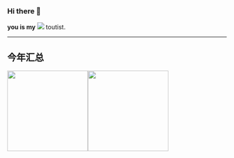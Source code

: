 ### Hi there 👋

<!--
**LHDargon/LHDargon** is a ✨ _special_ ✨ repository because its `README.md` (this file) appears on your GitHub profile.

Here are some ideas to get you started:

- 🔭 I’m currently working on ...
- 🌱 I’m currently learning ...
- 👯 I’m looking to collaborate on ...
- 🤔 I’m looking for help with ...
- 💬 Ask me about ...
- 📫 How to reach me: ...
- 😄 Pronouns: ...
- ⚡ Fun fact: ...
-->
**you is my** ![](https://komarev.com/ghpvc/?username=MiracleLong&style=flat-square) toutist.

---

<!--
## test
![Miracle's GitHub stats](https://github-readme-stats.vercel.app/api?username=MiracleLong&show_icons=true&bg_color=0,EC6C6C,FFD478,FFFC78,73FA78,73FA79&locale=cn) [![Top Langs](https://github-readme-stats.vercel.app/api/top-langs/?username=MiracleLong&layout=compact)](https://github.com/MiracleLong/github-readme-stats) 
-->


<!--
## 今年汇总
![Miracle's GitHub stats](https://github-readme-stats.vercel.app/api?username=MiracleLong&show_icons=true&bg_color=0,EC6C6C,FFD479,FFFC79,73FA79) 
[![Top Langs](https://github-readme-stats.vercel.app/api/top-langs/?username=MiracleLong&layout=compact)](https://github.com/MiracleLong/github-readme-stats) 
https://github-readme-stats.vercel.app/api?username=MiracleLong&show_icons=true&bg_color=0,EC6C6C,FFD478,FFFC78,73FA78
https://github-readme-stats.vercel.app/api?username=MiracleLong

### 模板来源
<img align="" height="137px" src="https://github-readme-stats.vercel.app/api?username=liyupi&hide_title=true&hide_border=true&show_icons=true&include_all_commits=true&line_height=21&bg_color=0,EC6C6C,FFD479,FFFC79,73FA79&theme=graywhite&locale=cn" /><img align="" height="137px" src="https://github-readme-stats.vercel.app/api/top-langs/?username=liyupi&hide_title=true&hide_border=true&layout=compact&bg_color=0,73FA79,73FDFF,D783FF&theme=graywhite&locale=cn" />
-->

<!-- GitHub统计卡片主题
default（默认主题）
radical（激进主题）
dark（暗黑主题）
gruvbox（Gruvbox 主题）
tokyonight（Tokyo Night 主题）
onedark（One Dark 主题）&theme=graywhite
cobalt（Cobalt 主题）
synthwave（Synthwave 主题）
highcontrast（高对比度主题）
dracula（Dracula 主题）
merko（Merko 主题）
vue（Vue 主题）
react（React 主题）
shades-of-purple（Shades of Purple 主题）

-->

## 今年汇总

<img align="" height="185px" src="https://github-readme-stats.vercel.app/api?username=MiracleLong&show_icons=true&bg_color=0,EC6C6C,FFD478,FFFC78,73FA78,73FA79&locale=cn&theme=graywhite" /><img align="" height="185px" src="https://github-readme-stats.vercel.app/api/top-langs/?username=MiracleLong&layout=compact&bg_color=0,73FA79,73FDFF,D783F0&locale=cn&theme=graywhite" />


